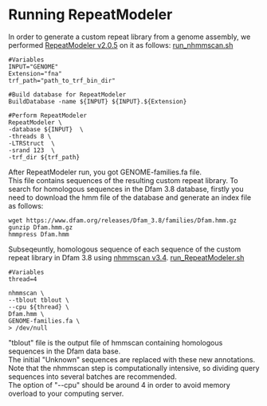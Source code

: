 # Running RepeatModeler
In order to generate a custom repeat library from a genome assembly, we performed [RepeatModeler v2.0.5](https://www.repeatmasker.org/RepeatModeler/) on it as follows:
[run_nhmmscan.sh](scripts/run_nhmmscan.sh)
```
#Variables
INPUT="GENOME"
Extension="fna"
trf_path="path_to_trf_bin_dir"

#Build database for RepeatModeler
BuildDatabase -name ${INPUT} ${INPUT}.${Extension}

#Perform RepeatModeler
RepeatModeler \
-database ${INPUT}  \
-threads 8 \
-LTRStruct  \
-srand 123  \
-trf_dir ${trf_path}
```
After RepeatModeler run, you got GENOME-families.fa file.  
This file contains sequences of the resulting custom repeat library.
To search for homologous sequences in the Dfam 3.8 database, firstly you need to download the hmm file of the database and generate an index file as follows:
```
wget https://www.dfam.org/releases/Dfam_3.8/families/Dfam.hmm.gz
gunzip Dfam.hmm.gz
hmmpress Dfam.hmm
```
Subseqeuntly, homologous sequence of each sequence of the custom repeat library in Dfam 3.8 using [nhmmscan v3.4](https://www.mankier.com/1/nhmmscan).
[run_RepeatModeler.sh](scripts/run_RepeatModeler.sh)
```
#Variables
thread=4

nhmmscan \
--tblout tblout \
--cpu ${thread} \
Dfam.hmm \
GENOME-families.fa \
> /dev/null
```
"tblout" file is the output file of hmmscan containing homologous sequences in the Dfam data base.  
The initial "Unknown" sequences are replaced with these new annotations.  
Note that the nhmmscan step is computationally intensive, so dividing query sequences into several batches are recommended.  
The option of "--cpu" should be around 4 in order to avoid memory overload to your computing server.  
